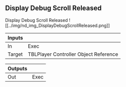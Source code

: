 ## Display Debug Scroll Released
Display Debug Scroll Released
![[../img/nd_img_DisplayDebugScrollReleased.png]]

|Inputs||
|--|--|
| In | Exec |
| Target | TBLPlayer Controller Object Reference |

|Outputs||
|--|--|
| Out | Exec |

